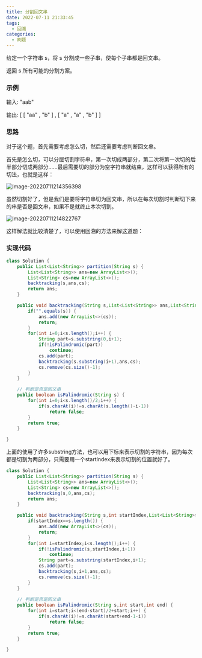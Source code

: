 ```yaml
---
title: 分割回文串
date: 2022-07-11 21:33:45
tags:
  - 回溯
categories:
  - 刷题
---
```


给定一个字符串 s，将 s 分割成一些子串，使每个子串都是回文串。

返回 s 所有可能的分割方案。

### 示例

输入:  "aab" 

输出:  [ [ "aa" , "b" ] ,  [ "a" , "a" , "b" ] ]

### 思路

对于这个题，首先需要考虑怎么切，然后还需要考虑判断回文串。

首先是怎么切，可以分层切割字符串，第一次切成两部分，第二次将第一次切的后半部分切成两部分......最后需要切的部分为空字符串就结束，这样可以获得所有的切法，也就是这样：

![image-20220711214356398](https://cdn.jsdelivr.net/gh/mizoreyo/static/images/202207112144493.png)

虽然切割好了，但是我们是要将字符串切为回文串，所以在每次切割时判断切下来的串是否是回文串，如果不是就终止本次切割。

![image-20220711214822767](https://cdn.jsdelivr.net/gh/mizoreyo/static/images/202207112148831.png)

这样解法就比较清楚了，可以使用回溯的方法来解这道题：

### 实现代码

~~~java
class Solution {
    public List<List<String>> partition(String s) {
        List<List<String>> ans=new ArrayList<>();
        List<String> cs=new ArrayList<>();
        backtracking(s,ans,cs);
        return ans;
    }

    public void backtracking(String s,List<List<String>> ans,List<String> cs) {
        if("".equals(s)) {
            ans.add(new ArrayList<>(cs));
            return;
        }
        for(int i=0;i<s.length();i++) {
            String part=s.substring(0,i+1);
            if(!isPalindromic(part))
                continue;
            cs.add(part);
            backtracking(s.substring(i+1),ans,cs);
            cs.remove(cs.size()-1);
        }
    }

    // 判断是否是回文串
    public boolean isPalindromic(String s) {
        for(int i=0;i<s.length()/2;i++) {
            if(s.charAt(i)!=s.charAt(s.length()-i-1))
                return false;
        }
        return true;
    }

}
~~~

上面的使用了许多substring方法，也可以用下标来表示切割的字符串，因为每次都是切割为两部分，只需要用一个startIndex来表示切割的位置就好了。

~~~java
class Solution {
    public List<List<String>> partition(String s) {
        List<List<String>> ans=new ArrayList<>();
        List<String> cs=new ArrayList<>();
        backtracking(s,0,ans,cs);
        return ans;
    }

    public void backtracking(String s,int startIndex,List<List<String>> ans,List<String> cs) {
        if(startIndex==s.length()) {
            ans.add(new ArrayList<>(cs));
            return;
        }
        for(int i=startIndex;i<s.length();i++) {
            if(!isPalindromic(s,startIndex,i+1))
                continue;
            String part=s.substring(startIndex,i+1);
            cs.add(part);
            backtracking(s,i+1,ans,cs);
            cs.remove(cs.size()-1);
        }
    }
	
    // 判断是否是回文串
    public boolean isPalindromic(String s,int start,int end) {
        for(int i=start;i<(end-start)/2+start;i++) {
            if(s.charAt(i)!=s.charAt(start+end-1-i))
                return false;
        }
        return true;
    }

}
~~~

